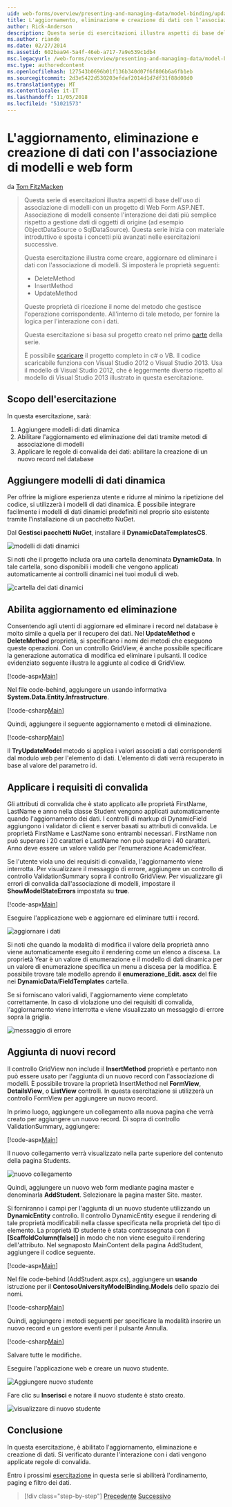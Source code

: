 ```yaml
---
uid: web-forms/overview/presenting-and-managing-data/model-binding/updating-deleting-and-creating-data
title: L'aggiornamento, eliminazione e creazione di dati con l'associazione di modelli e web form | Microsoft Docs
author: Rick-Anderson
description: Questa serie di esercitazioni illustra aspetti di base dell'uso di associazione di modelli con un progetto di Web Form ASP.NET. Associazione di modelli consente l'interazione dei dati più linee rette-...
ms.author: riande
ms.date: 02/27/2014
ms.assetid: 602baa94-5a4f-46eb-a717-7a9e539c1db4
msc.legacyurl: /web-forms/overview/presenting-and-managing-data/model-binding/updating-deleting-and-creating-data
msc.type: authoredcontent
ms.openlocfilehash: 127543b0696b01f136b340d07f6f806b6a6fb1eb
ms.sourcegitcommit: 2d3e5422d530203efdaf2014d1d7df31f88d08d0
ms.translationtype: MT
ms.contentlocale: it-IT
ms.lasthandoff: 11/05/2018
ms.locfileid: "51021573"
---
```

<a name="updating-deleting-and-creating-data-with-model-binding-and-web-forms"></a>L'aggiornamento, eliminazione e creazione di dati con l'associazione di modelli e web form
====================
da [Tom FitzMacken](https://github.com/tfitzmac)

> Questa serie di esercitazioni illustra aspetti di base dell'uso di associazione di modelli con un progetto di Web Form ASP.NET. Associazione di modelli consente l'interazione dei dati più semplice rispetto a gestione dati di oggetti di origine (ad esempio ObjectDataSource o SqlDataSource). Questa serie inizia con materiale introduttivo e sposta i concetti più avanzati nelle esercitazioni successive.
> 
> Questa esercitazione illustra come creare, aggiornare ed eliminare i dati con l'associazione di modelli. Si imposterà le proprietà seguenti:
> 
> - DeleteMethod
> - InsertMethod
> - UpdateMethod
> 
> Queste proprietà di ricezione il nome del metodo che gestisce l'operazione corrispondente. All'interno di tale metodo, per fornire la logica per l'interazione con i dati.
> 
> Questa esercitazione si basa sul progetto creato nel primo [parte](retrieving-data.md) della serie.
> 
> È possibile [scaricare](https://go.microsoft.com/fwlink/?LinkId=286116) il progetto completo in c# o VB. Il codice scaricabile funziona con Visual Studio 2012 o Visual Studio 2013. Usa il modello di Visual Studio 2012, che è leggermente diverso rispetto al modello di Visual Studio 2013 illustrato in questa esercitazione.


## <a name="what-youll-build"></a>Scopo dell'esercitazione

In questa esercitazione, sarà:

1. Aggiungere modelli di dati dinamica
2. Abilitare l'aggiornamento ed eliminazione dei dati tramite metodi di associazione di modelli
3. Applicare le regole di convalida dei dati: abilitare la creazione di un nuovo record nel database

## <a name="add-dynamic-data-templates"></a>Aggiungere modelli di dati dinamica

Per offrire la migliore esperienza utente e ridurre al minimo la ripetizione del codice, si utilizzerà i modelli di dati dinamica. È possibile integrare facilmente i modelli di dati dinamici predefiniti nel proprio sito esistente tramite l'installazione di un pacchetto NuGet.

Dal **Gestisci pacchetti NuGet**, installare il **DynamicDataTemplatesCS**.

![modelli di dati dinamici](updating-deleting-and-creating-data/_static/image1.png)

Si noti che il progetto includa ora una cartella denominata **DynamicData**. In tale cartella, sono disponibili i modelli che vengono applicati automaticamente ai controlli dinamici nei tuoi moduli di web.

![cartella dei dati dinamici](updating-deleting-and-creating-data/_static/image2.png)

## <a name="enable-updating-and-deleting"></a>Abilita aggiornamento ed eliminazione

Consentendo agli utenti di aggiornare ed eliminare i record nel database è molto simile a quella per il recupero dei dati. Nel **UpdateMethod** e **DeleteMethod** proprietà, si specificano i nomi dei metodi che eseguono queste operazioni. Con un controllo GridView, è anche possibile specificare la generazione automatica di modifica ed eliminare i pulsanti. Il codice evidenziato seguente illustra le aggiunte al codice di GridView.

[!code-aspx[Main](updating-deleting-and-creating-data/samples/sample1.aspx?highlight=4-5)]

Nel file code-behind, aggiungere un usando informativa **System.Data.Entity.Infrastructure**.

[!code-csharp[Main](updating-deleting-and-creating-data/samples/sample2.cs)]

Quindi, aggiungere il seguente aggiornamento e metodi di eliminazione.

[!code-csharp[Main](updating-deleting-and-creating-data/samples/sample3.cs)]

Il **TryUpdateModel** metodo si applica i valori associati a dati corrispondenti dal modulo web per l'elemento di dati. L'elemento di dati verrà recuperato in base al valore del parametro id.

## <a name="enforce-validation-requirements"></a>Applicare i requisiti di convalida

Gli attributi di convalida che è stato applicato alle proprietà FirstName, LastName e anno nella classe Student vengono applicati automaticamente quando l'aggiornamento dei dati. I controlli di markup di DynamicField aggiungono i validator di client e server basati su attributi di convalida. Le proprietà FirstName e LastName sono entrambi necessari. FirstName non può superare i 20 caratteri e LastName non può superare i 40 caratteri. Anno deve essere un valore valido per l'enumerazione AcademicYear.

Se l'utente viola uno dei requisiti di convalida, l'aggiornamento viene interrotta. Per visualizzare il messaggio di errore, aggiungere un controllo di controllo ValidationSummary sopra il controllo GridView. Per visualizzare gli errori di convalida dall'associazione di modelli, impostare il **ShowModelStateErrors** impostata su **true**. 

[!code-aspx[Main](updating-deleting-and-creating-data/samples/sample4.aspx)]

Eseguire l'applicazione web e aggiornare ed eliminare tutti i record.

![aggiornare i dati](updating-deleting-and-creating-data/_static/image3.png)

Si noti che quando la modalità di modifica il valore della proprietà anno viene automaticamente eseguito il rendering come un elenco a discesa. La proprietà Year è un valore di enumerazione e il modello di dati dinamica per un valore di enumerazione specifica un menu a discesa per la modifica. È possibile trovare tale modello aprendo il **enumerazione\_Edit. ascx** del file nei **DynamicData**/**FieldTemplates** cartella.

Se si forniscano valori validi, l'aggiornamento viene completato correttamente. In caso di violazione uno dei requisiti di convalida, l'aggiornamento viene interrotta e viene visualizzato un messaggio di errore sopra la griglia.

![messaggio di errore](updating-deleting-and-creating-data/_static/image4.png)

## <a name="add-new-records"></a>Aggiunta di nuovi record

Il controllo GridView non include il **InsertMethod** proprietà e pertanto non può essere usato per l'aggiunta di un nuovo record con l'associazione di modelli. È possibile trovare la proprietà InsertMethod nel **FormView**, **DetailsView**, o **ListView** controlli. In questa esercitazione si utilizzerà un controllo FormView per aggiungere un nuovo record.

In primo luogo, aggiungere un collegamento alla nuova pagina che verrà creato per aggiungere un nuovo record. Di sopra di controllo ValidationSummary, aggiungere:

[!code-aspx[Main](updating-deleting-and-creating-data/samples/sample5.aspx)]

Il nuovo collegamento verrà visualizzato nella parte superiore del contenuto della pagina Students.

![nuovo collegamento](updating-deleting-and-creating-data/_static/image5.png)

Quindi, aggiungere un nuovo web form mediante pagina master e denominarla **AddStudent**. Selezionare la pagina master Site. master.

Si forniranno i campi per l'aggiunta di un nuovo studente utilizzando un **DynamicEntity** controllo. Il controllo DynamicEntity esegue il rendering di tale proprietà modificabili nella classe specificata nella proprietà del tipo di elemento. La proprietà ID studente è stata contrassegnata con il **[ScaffoldColumn(false)]** in modo che non viene eseguito il rendering dell'attributo. Nel segnaposto MainContent della pagina AddStudent, aggiungere il codice seguente.

[!code-aspx[Main](updating-deleting-and-creating-data/samples/sample6.aspx)]

Nel file code-behind (AddStudent.aspx.cs), aggiungere un **usando** istruzione per il **ContosoUniversityModelBinding.Models** dello spazio dei nomi.

[!code-csharp[Main](updating-deleting-and-creating-data/samples/sample7.cs)]

Quindi, aggiungere i metodi seguenti per specificare la modalità inserire un nuovo record e un gestore eventi per il pulsante Annulla.

[!code-csharp[Main](updating-deleting-and-creating-data/samples/sample8.cs)]

Salvare tutte le modifiche.

Eseguire l'applicazione web e creare un nuovo studente.

![Aggiungere nuovo studente](updating-deleting-and-creating-data/_static/image6.png)

Fare clic su **Inserisci** e notare il nuovo studente è stato creato.

![visualizzare di nuovo studente](updating-deleting-and-creating-data/_static/image7.png)

## <a name="conclusion"></a>Conclusione

In questa esercitazione, è abilitato l'aggiornamento, eliminazione e creazione di dati. Si verificato durante l'interazione con i dati vengono applicate regole di convalida.

Entro i prossimi [esercitazione](sorting-paging-and-filtering-data.md) in questa serie si abiliterà l'ordinamento, paging e filtro dei dati.

> [!div class="step-by-step"]
> [Precedente](retrieving-data.md)
> [Successivo](sorting-paging-and-filtering-data.md)
